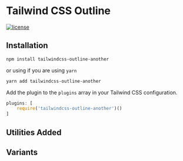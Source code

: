 # Tailwind CSS Outline

[![license](https://badgen.net/github/license/timcase/tailwindcss-outline)](https://github.com/timcase/tailwindcss-outline/blob/master/LICENSE)

## Installation

```bash
npm install tailwindcss-outline-another
```

or using if you are using `yarn`

```bash
yarn add tailwindcss-outline-another
```

Add the plugin to the `plugins` array in your Tailwind CSS configuration.

```js
plugins: [
    require('tailwindcss-outline-another')()
]
```

## Utilities Added

## Variants
